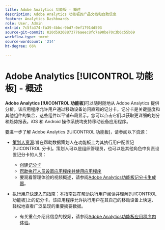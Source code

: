 ```yaml
---
title: Adobe Analytics 功能板 - 概述
description: Adobe Analytics 功能板的产品文档和自助信息
feature: Analytics Dashboards
role: User, Admin
exl-id: 7c5fa374-fa39-4bbc-9bd7-0ef17914d593
source-git-commit: 020d59268873776aeec8fc7a90be70c3b6c55b69
workflow-type: tm+mt
source-wordcount: '214'
ht-degree: 66%

---
```


# Adobe Analytics [!UICONTROL 功能板] - 概述

**Adobe Analytics [!UICONTROL 功能板]**&#x200B;可以随时随地从 Adobe Analytics 提供分析。该应用程序允许用户通过移动设备访问直观的记分卡。记分卡是关键量度和其他组件的集合，这些组件以平铺布局显示，您可以点击它们以获取更详细的划分和趋势报表。iOS 和 Android 操作系统均支持移动设备应用程序。

要进一步了解 Adobe Analytics [!UICONTROL 功能板]，请参阅以下资源：

* [策划人资源](/help/mobile-app/curator.md):旨在帮助数据策划人在功能板上为其执行用户配置记 [!UICONTROL 分卡]。策划人可以是组织管理员，也可以是其他角色中负责设置记分卡的人员：

   * [创建记分卡](/help/mobile-app/create-scorecard.md)
   * [帮助执行人员设置应用程序并使用应用程序](/help/mobile-app/set-up-execs.md)
   * 要观看管理体验的视频概述，请参阅[Adobe Analytics功能板记分卡生成器](https://experienceleague.adobe.com/docs/analytics-learn/tutorials/additional-tools/analytics-dashboards/adobe-analytics-dashboards-scorecard-builder.html?lang=zh-Hans)。


* [执行用户快速入门指南](/help/mobile-app/executive.md)：本指南旨在帮助执行用户阅读并理解[!UICONTROL 功能板]上的记分卡。该应用程序允许执行用户在其自己的移动设备上快速、轻松地查看广泛呈现的重要摘要数据。

   * 有关重点介绍此信息的视频，请参阅[Adobe Analytics功能板应用程序内体验](https://experienceleague.adobe.com/docs/analytics-learn/tutorials/additional-tools/analytics-dashboards/adobe-analytics-dashboards-in-app-experience.html?lang=zh-Hans)。
